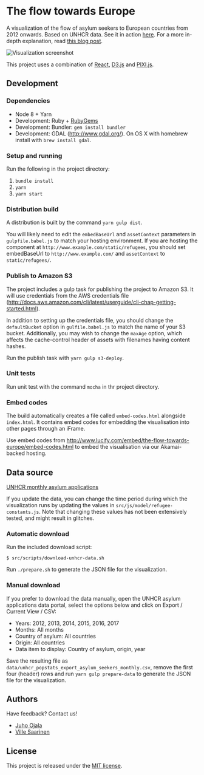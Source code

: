# The flow towards Europe

A visualization of the flow of asylum seekers to European countries from 2012 onwards. Based on UNHCR data. See it in action [here](http://www.lucify.com/the-flow-towards-europe/). For a more in-depth explanation, read [this blog post](https://medium.com/@lucify/a-novel-visualisation-of-the-refugee-crisis-565e40ab5a50).

![Visualization screenshot](https://raw.githubusercontent.com/lucified/lucify-refugees/master/screenshot.png)

This project uses a combination of [React](https://facebook.github.io/react/), [D3.js](http://d3js.org/) and [PIXI.js](http://www.pixijs.com/).


## Development

### Dependencies

- Node 8 + Yarn
- Development: Ruby + [RubyGems](https://rubygems.org/pages/download)
- Development: Bundler: `gem install bundler`
- Development: GDAL (<http://www.gdal.org/>). On OS X with homebrew install with `brew install gdal`.

### Setup and running

Run the following in the project directory:

1. `bundle install`
2. `yarn`
3. `yarn start`

### Distribution build

A distribution is built by the command `yarn gulp dist`.

You will likely need to edit the `embedBaseUrl` and `assetContext` parameters in `gulpfile.babel.js` to match your hosting environment. If you are hosting the component at `http://www.example.com/static/refugees`, you should set embedBaseUrl to `http://www.example.com/` and `assetContext` to `static/refugees/`.

### Publish to Amazon S3

The project includes a gulp task for publishing the project to Amazon S3. It will use credentials from the AWS credentials file (<http://docs.aws.amazon.com/cli/latest/userguide/cli-chap-getting-started.html>).

In addition to setting up the credentials file, you should change the `defaultBucket` option in `gulfile.babel.js` to match the name of your S3 bucket. Additionally, you may wish to change the `maxAge` option, which affects the cache-control header of assets with filenames having content hashes.

Run the publish task with `yarn gulp s3-deploy`.

### Unit tests

Run unit test with the command `mocha` in thr project directory.

### Embed codes

The build automatically creates a file called `embed-codes.html` alongside `index.html`. It contains embed codes for embedding the visualisation into other pages through an iFrame.

Use embed codes from <http://www.lucify.com/embed/the-flow-towards-europe/embed-codes.html> to embed the visualisation via our Akamai-backed hosting.

## Data source

[UNHCR monthly asylum applications](http://popstats.unhcr.org/en/asylum_seekers_monthly)

If you update the data, you can change the time period during which the visualization runs by updating the values in `src/js/model/refugee-constants.js`. Note that changing these values has not been extensively tested, and might result in glitches.

### Automatic download

Run the included download script:

```
$ src/scripts/download-unhcr-data.sh
```

Run `./prepare.sh` to generate the JSON file for the visualization.

### Manual download

If you prefer to download the data manually, open the UNHCR asylum applications data portal, select the options below and click on Export / Current View / CSV:

+ Years: 2012, 2013, 2014, 2015, 2016, 2017
+ Months: All months
+ Country of asylum: All countries
+ Origin: All countries
+ Data item to display: Country of asylum, origin, year

Save the resulting file as `data/unhcr_popstats_export_asylum_seekers_monthly.csv`, remove the first four (header) rows and run `yarn gulp prepare-data` to generate the JSON file for the visualization.


## Authors

Have feedback? Contact us!

- [Juho Ojala](https://github.com/juhoojala)
- [Ville Saarinen](https://github.com/vsaarinen)

## License

This project is released under the [MIT license](LICENSE).
